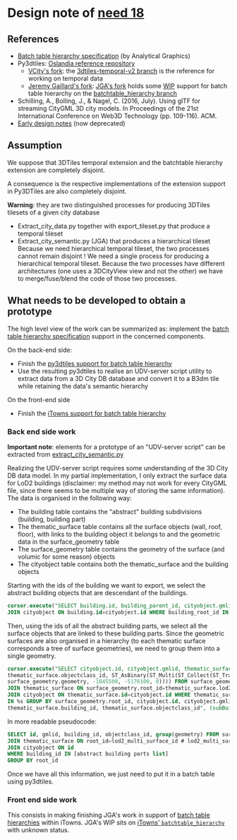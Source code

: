 # Design note of [need 18](https://github.com/MEPP-team/RICT/blob/master/Doc/Devel/Needs/Need018.md)

## References
 * [Batch table hierarchy specification](https://github.com/AnalyticalGraphicsInc/3d-tiles/blob/master/TileFormats/BatchTable/README.md#hierarchy) (by Analytical Graphics)
 * Py3dtiles: [Oslandia reference repository](https://github.com/Oslandia/py3dtiles)
    * [VCity's fork](https://github.com/MEPP-team/py3dtiles): the [3dtiles-temporal-v2 branch](https://github.com/MEPP-team/py3dtiles/tree/3dtiles-temporal-v2) is the reference for working on temporal data
    * [Jeremy Gaillard's fork](https://github.com/Jeremy-Gaillard/py3dtiles): [JGA's fork](https://github.com/Jeremy-Gaillard/py3dtiles) holds some [WIP](https://en.wikipedia.org/wiki/Work_in_process) support for batch table hierarchy on the [batchtable_hierarchy branch](https://github.com/iTowns/itowns/tree/batchtable_hierarchy)
 * Schilling, A., Bolling, J., & Nagel, C. (2016, July). Using glTF for streaming CityGML 3D city models. In Proceedings of the 21st International Conference on Web3D Technology (pp. 109-116). ACM.
 * [Early design notes](DesignNote018-Early_notes.md) (now deprecated)

## Assumption
We suppose that 3DTiles temporal extension and the batchtable hierarchy extension are completely disjoint.

A consequence is the respective implementations of the extension support in Py3DTiles are also completely disjoint.

**Warning**: they are two distinguished processes for producing 3DTiles tilesets of a given city database
 * Extract_city_data.py together with export_tileset.py that produce a temporal tileset 
 * Extract_city_semantic.py (JGA) that produces a hierarchical tileset
Because we need hierarchical temporal tileset, the two processes cannot remain disjoint ! We need a single process for producing a hierarchical temporal tileset. Because the two processes have different architectures (one uses a 3DCityView view and not the other) we have to merge/fuse/blend the code of those two processes. 
 
## What needs to be developed to obtain a prototype
The high level view of the work can be summarized as: implement the [batch table hierarchy specification](https://github.com/AnalyticalGraphicsInc/3d-tiles/blob/master/TileFormats/BatchTable/README.md#hierarchy) support in the concerned components.

On the back-end side:
 * Finish the [py3dtiles support for batch table hierarchy](https://github.com/Jeremy-Gaillard/py3dtiles/tree/bt_hierarchy)
 * Use the resulting py3dtiles to realise an UDV-server script utility to extract data from a 3D City DB database and convert it to a B3dm tile while retaining the data's semantic hierarchy

On the front-end side  
* Finish the [iTowns support for batch table hierarchy](https://github.com/iTowns/itowns/tree/batchtable_hierarchy)

### Back end side work

**Important note**: elements for a prototype of an "UDV-server script" can be extracted from 
[extract_city_semantic.py](https://github.com/MEPP-team/UDV-server/blob/semantic_hierarchy/ExtractCityData/extract_city_semantic.py)

Realizing the UDV-server script requires some understanding of the 3D City DB data model. In my partial implementation, I only extract the surface data for LoD2 buildings (disclaimer: my method may not work for every CityGML file, since there seems to be multiple way of storing the same information). The data is organised in the following way:
* The building table contains the "abstract" building subdivisions (building, building part)
* The thematic_surface table contains all the surface objects (wall, roof, floor), with links to the building object it belongs to and the geometric data in the surface_geometry table
* The surface_geometry table contains the geometry of the surface (and volumic for some reason) objects
* The cityobject table contains both the thematic_surface and the building objects

Starting with the ids of the building we want to export, we select the abstract building objects that are descendant of the buildings.
```sql
cursor.execute("SELECT building.id, building_parent_id, cityobject.gmlid, cityobject.objectclass_id FROM building
JOIN cityobject ON building.id=cityobject.id WHERE building_root_id IN %s", (buildingIds,))
```
Then, using the ids of all the abstract building parts, we select all the surface objects that are linked to these building parts. Since the geometric surfaces are also organised in a hierarchy (to each thematic surface corresponds a tree of surface geometries), we need to group them into a single geometry.
```sql
cursor.execute("SELECT cityobject.id, cityobject.gmlid, thematic_surface.building_id,
thematic_surface.objectclass_id, ST_AsBinary(ST_Multi(ST_Collect(ST_Translate(
surface_geometry.geometry, -1845500, -5176100, 0)))) FROM surface_geometry
JOIN thematic_surface ON surface_geometry.root_id=thematic_surface.lod2_multi_surface_id
JOIN cityobject ON thematic_surface.id=cityobject.id WHERE thematic_surface.building_id
IN %s GROUP BY surface_geometry.root_id, cityobject.id, cityobject.gmlid,
thematic_surface.building_id, thematic_surface.objectclass_id", (subBuildingIds,))
```
In more readable pseudocode: 
```sql
SELECT id, gmlid, building_id, objectclass_id, group(geometry) FROM surface_geometry 
JOIN thematic_surface ON root_id=lod2_multi_surface_id # lod2_multi_surface_id only points on the root of the geometry tree
JOIN cityobject ON id
WHERE building_id IN [abstract building parts list]
GROUP BY root_id
```
Once we have all this information, we just need to put it in a batch table using py3dtiles.

### Front end side work
This consists in making finishing JGA's work in support of [batch table hierarchies](https://github.com/AnalyticalGraphicsInc/3d-tiles/blob/master/TileFormats/BatchTable/README.md#hierarchy) within iTowns. 
JGA's WIP sits on [iTowns' `batchtable_hierarchy`](https://github.com/iTowns/itowns/tree/batchtable_hierarchy) with unknown status.


